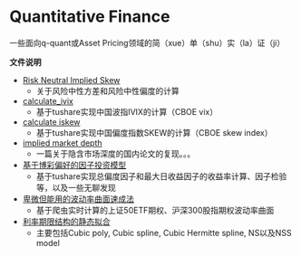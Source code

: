 # Quantitative Finance

一些面向q-quant或Asset Pricing领域的简（xue）单（shu）实（la）证（ji）

**文件说明**

* [Risk Neutral Implied Skew](https://github.com/coolgan/Quantitative-Finance/tree/master/Risk%20Neutral%20Implied%20Skew)
  * 关于风险中性方差和风险中性偏度的计算
* [calculate_ivix](https://github.com/coolgan/Quantitative-Finance/tree/master/calculate_ivix)
  * 基于tushare实现中国波指IVIX的计算（CBOE vix）
* [calculate iskew](https://github.com/coolgan/Quantitative-Finance/tree/master/calculate_iskew)
  * 基于tushare实现中国偏度指数SKEW的计算（CBOE skew index）
* [implied market depth](https://github.com/coolgan/Quantitative-Finance/tree/master/calculate%20implied%20volatility)
  * 一篇关于隐含市场深度的国内论文的复现。。。
* [基于博彩偏好的因子投资模型](https://github.com/coolgan/Quantitative-Finance/tree/master/%E5%9F%BA%E4%BA%8E%E5%8D%9A%E5%BD%A9%E5%81%8F%E5%A5%BD%E7%9A%84%E5%9B%A0%E5%AD%90%E6%8A%95%E8%B5%84%E6%A8%A1%E5%9E%8B)
  * 基于tushare实现总偏度因子和最大日收益因子的收益率计算、因子检验等，以及一些无聊发现
* [卑微但能用的波动率曲面速成法](https://github.com/coolgan/Quantitative-Finance/blob/master/Bw_ivsurface.ipynb)
  * 基于爬虫实时计算的上证50ETF期权、沪深300股指期权波动率曲面
* [利率期限结构的静态拟合](https://github.com/coolgan/Quantitative-Finance/blob/master/%E5%88%A9%E7%8E%87%E6%9C%9F%E9%99%90%E7%BB%93%E6%9E%84%E9%9D%99%E6%80%81%E6%8B%9F%E5%90%88.ipynb)
  * 主要包括Cubic poly, Cubic spline, Cubic Hermitte spline, NS以及NSS model
